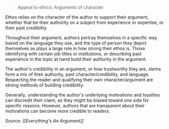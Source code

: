 > Appeal to ethics; Arguments of character

Ethos relies on the character of the author to support their argument, whether that be their authority on a subject from experience or expertise, or their past credibility.

Throughout their argument, authors portray themselves in a specific way based on the language they use, and the type of person they depict themselves as plays a large role in how strong their ethos is. Those identifying with certain job titles or institutions, or describing past experience in the topic at hand build their authority in the argument.

The author's credibility in an argument, or how trustworthy they are, stems form a mix of their authority, past character/credibility, and language. Respecting the reader and qualifying their own character/argument are strong methods of building credibility.

Generally, understanding the author's underlying motivations and loyalties can discredit their claim, as they might be biased toward one side for specific reasons. However, authors that are transparent about their motivations can become more credible to readers.

*Source: [[Everything's An Argument]]*